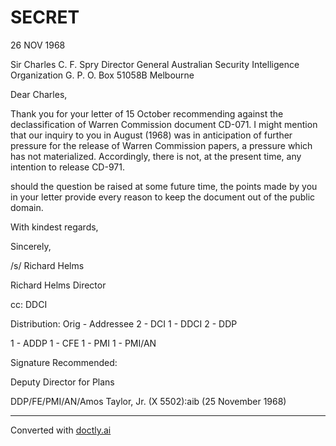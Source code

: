 # SECRET

26 NOV 1968

Sir Charles C. F. Spry
Director General
Australian Security Intelligence Organization
G. P. O. Box 51058B
Melbourne

Dear Charles,

Thank you for your letter of 15 October recommending against the declassification of Warren Commission document CD-071. I might mention that our inquiry to you in August (1968) was in anticipation of further pressure for the release of Warren Commission papers, a pressure which has not materialized. Accordingly, there is not, at the present time, any intention to release CD-971.

should the question be raised at some future time, the points made by you in your letter provide every reason to keep the document out of the public domain.

With kindest regards,

Sincerely,

/s/ Richard Helms

Richard Helms
Director

cc: DDCI

Distribution:
Orig - Addressee
2 - DCI
1 - DDCI
2 - DDP

1 - ADDP
1 - CFE
1 - PMI
1 - PMI/AN

Signature Recommended:

Deputy Director for Plans

DDP/FE/PMI/AN/Amos Taylor, Jr. (X 5502):aib (25 November 1968)


---
Converted with [doctly.ai](https://doctly.ai)
